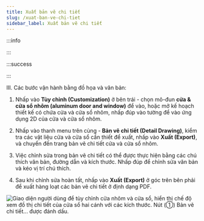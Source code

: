 ```yaml
---
title: Xuất bản vẽ chi tiết
slug: /xuat-ban-ve-chi-tiet
sidebar_label: Xuất bản vẽ chi tiết
---
```


:::info

:::

:::success

:::

III. Các bước vận hành bằng đồ họa và văn bản:

1. Nhấp vào **Tùy chỉnh (Customization)** ở bên trái - chọn mô-đun **cửa & cửa sổ nhôm (aluminum door and window)** để vào, hoặc mở kế hoạch thiết kế có chứa cửa và cửa sổ nhôm, nhấp đúp vào tường để vào ứng dụng 2D của cửa và cửa sổ nhôm.

2. Nhấp vào thanh menu trên cùng - **Bản vẽ chi tiết (Detail Drawing)**, kiểm tra các vật liệu cửa và cửa sổ cần thiết để xuất, nhấp vào **Xuất (Export)**, và chuyển đến trang bản vẽ chi tiết cửa và cửa sổ nhôm.

3. Việc chỉnh sửa trong bản vẽ chi tiết có thể được thực hiện bằng các chú thích văn bản, đường dẫn và kích thước. Nhấp đúp để chỉnh sửa văn bản và kéo vị trí chú thích.

4. Sau khi chỉnh sửa hoàn tất, nhấp vào **Xuất (Export)** ở góc trên bên phải để xuất hàng loạt các bản vẽ chi tiết ở định dạng PDF.

![Giao diện người dùng để tùy chỉnh cửa nhôm và cửa sổ, hiển thị chế độ xem đồ thị chi tiết của cửa sổ hai cánh với các kích thước. Nút (①) Bản vẽ chi tiết... được đánh dấu.](https://storage.googleapis.com/jegavn_kb/images/65a31d7e-ef39-4bca-81dd-801abf416156.png)